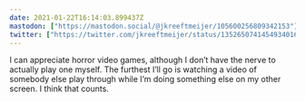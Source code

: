 ```yaml
---
date: 2021-01-22T16:14:03.899437Z
mastodon: ["https://mastodon.social/@jkreeftmeijer/105600256809342153"]
twitter: ["https://twitter.com/jkreeftmeijer/status/1352650741454934016"]
---
```

I can appreciate horror video games, although I don’t have the nerve to actually play one myself. The furthest I’ll go is watching a video of somebody else play through while I’m doing something else on my other screen. I think that counts.
